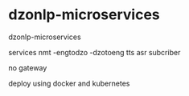 # dzonlp-microservices
dzonlp-microservices

services
nmt
   -engtodzo
   -dzotoeng
tts
asr
subcriber


no gateway


deploy using docker and kubernetes

